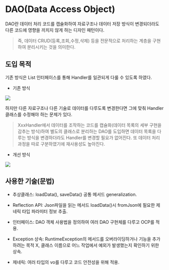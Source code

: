 # DAO(Data Access Object)
DAO란 데이터 처리 코드를 캡슐화하여 자료구조나 데이터 저장 방식이 변경되더라도 다른 코드에 영향을 끼치지 않게 하는 디자인 패턴이다.
> 즉, 데이터 CRUD(등록,조회,수정,삭제) 등을 전문적으로 처리하는 계층을 구현하여 분리시키는 것을 의미한다.

## 도입 목적
기존 방식은 List 인터페이스를 통해 Handler를 일관되게 다룰 수 있도록 하였다. 

- 기존 방식
<img src="../img/beforeDAO.png">

하지만 다른 자료구조나 다른 기술로 데이터를 다루도록 변경한다면 그에 맞춰 Handler 클래스를 수정해야 하는 문제가 있다.

>XxxHandler에서 데이터를 조작하는 코드를 캡슐화(데이터 목록의 세부 구현을 감추는 방식)하여 별도의 클래스로 분리하는 DAO를 도입하면 데이터 목록을 다루는 방식을 변경하더라도 Handler를 변경할 필요가 없어진다. 또 데이터 처리 과정을 따로 구분하였기에 재사용성도 높아진다.

- 개선 방식
<img src="../img/afterDAO.png">

## 사용한 기술(문법)
- 추상클래스: loadData(), saveData() 공통 메서드 generalization.

- Reflection API: Json파일을 읽는 메서드 loadData()시 fromJson에 필요한 제네릭 타입 파라미터 정보 추출.

- 인터페이스: DAO 객체 사용법을 정의하여 여러 DAO 구현체를 다루고 OCP를 적용.

- Exception 상속: RuntimeException의 메서드를 오버라이딩하거나 기능을 추가하려는 목적 X, 클래스 이름으로 어느 작업에서 예외가 발생했는지 확인하기 위한 상속.

- 제네릭: 여러 타입의 vo를 다루고 코드 안전성을 위해 적용.


